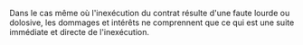 Dans le cas même où l'inexécution du contrat résulte d'une faute lourde ou dolosive, les dommages et intérêts ne comprennent que ce qui est une suite immédiate et directe de l'inexécution.
